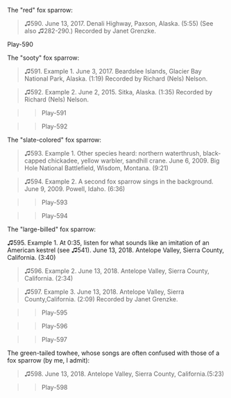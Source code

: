 The "red" fox sparrow:

>♫590. June 13, 2017. Denali Highway, Paxson, Alaska. (5:55) (See also ♫282-290.) Recorded by Janet Grenzke.

Play-590

The "sooty" fox sparrow:

>♫591. Example 1. June 3, 2017. Beardslee Islands, Glacier Bay National Park, Alaska. (1:19) Recorded by Richard (Nels) Nelson.

>♫592. Example 2. June 2, 2015. Sitka, Alaska. (1:35) Recorded by Richard (Nels) Nelson.

>>Play-591

>>Play-592

The "slate-colored" fox sparrow:

>♫593. Example 1. Other species heard: northern waterthrush, black-capped chickadee, yellow warbler, sandhill crane. June 6, 2009. Big Hole National Battlefield, Wisdom, Montana. (9:21)

>♫594. Example 2. A second fox sparrow sings in the background. June 9, 2009. Powell, Idaho. (6:36)

>>Play-593

>>Play-594

The "large-billed" fox sparrow:

♫595. Example 1. At 0:35, listen for what sounds like an imitation of an American kestrel (see ♫541). June 13, 2018. Antelope Valley, Sierra County, California. (3:40)

>♫596. Example 2. June 13, 2018. Antelope Valley, Sierra County, California. (2:34)

>♫597. Example 3. June 13, 2018. Antelope Valley, Sierra County,California. (2:09) Recorded by Janet Grenzke.

>>Play-595

>>Play-596

>>Play-597

The green-tailed towhee, whose songs are often confused with those of a
fox sparrow (by me, I admit):

>♫598. June 13, 2018. Antelope Valley, Sierra County, California.(5:23)

>>Play-598

